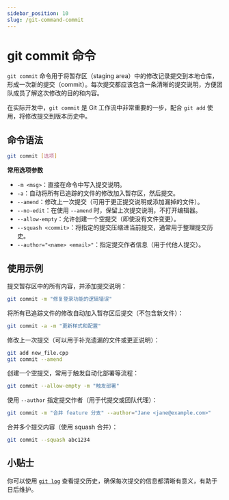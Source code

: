 ```yaml
---
sidebar_position: 10
slug: /git-command-commit
---
```


# git commit 命令

`git commit` 命令用于将暂存区（staging area）中的修改记录提交到本地仓库，形成一次新的提交（commit）。每次提交都应该包含一条清晰的提交说明，方便团队成员了解这次修改的目的和内容。

在实际开发中，`git commit` 是 Git 工作流中非常重要的一步，配合 `git add` 使用，将修改提交到版本历史中。



## 命令语法

```bash
git commit [选项]
```

**常用选项参数**

- `-m <msg>`：直接在命令中写入提交说明。
- `-a`：自动将所有已追踪的文件的修改加入暂存区，然后提交。
- `--amend`：修改上一次提交（可用于更正提交说明或添加漏掉的文件）。
- `--no-edit`：在使用 `--amend` 时，保留上次提交说明，不打开编辑器。
- `--allow-empty`：允许创建一个空提交（即使没有文件变更）。
- `--squash <commit>`：将指定的提交压缩进当前提交，通常用于整理提交历史。
- `--author="<name> <email>"`：指定提交作者信息（用于代他人提交）。



## 使用示例

提交暂存区中的所有内容，并添加提交说明：

```bash
git commit -m "修复登录功能的逻辑错误"
```

将所有已追踪文件的修改自动加入暂存区后提交（不包含新文件）：

```bash
git commit -a -m "更新样式和配置"
```

修改上一次提交（可以用于补充遗漏的文件或更正说明）：

```bash
git add new_file.cpp
git commit --amend
```

创建一个空提交，常用于触发自动化部署等流程：

```bash
git commit --allow-empty -m "触发部署"
```

使用 `--author` 指定提交作者（用于代提交或团队代理）：

```bash
git commit -m "合并 feature 分支" --author="Jane <jane@example.com>"
```

合并多个提交内容（使用 squash 合并）：

```bash
git commit --squash abc1234
```



## 小贴士

你可以使用 [`git log`](/git/git-command-log/) 查看提交历史，确保每次提交的信息都清晰有意义，有助于日后维护。
